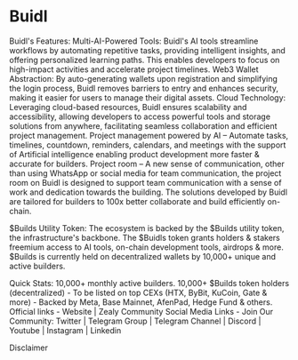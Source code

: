 # Buidl
Buidl's Features:
Multi-AI-Powered Tools: Buidl's AI tools streamline workflows by automating repetitive tasks, providing intelligent insights, and offering personalized learning paths. This enables developers to focus on high-impact activities and accelerate project timelines.
Web3 Wallet Abstraction: By auto-generating wallets upon registration and simplifying the login process, Buidl removes barriers to entry and enhances security, making it easier for users to manage their digital assets.
Cloud Technology: Leveraging cloud-based resources, Buidl ensures scalability and accessibility, allowing developers to access powerful tools and storage solutions from anywhere, facilitating seamless collaboration and efficient project management.
Project management powered by AI – Automate tasks, timelines, countdown, reminders, calendars, and meetings with the support of Artificial intelligence enabling product development more faster & accurate for builders.
Project room – A new sense of communication, other than using WhatsApp or social media for team communication, the project room on Buidl is designed to support team communication with a sense of work and dedication towards the building.
The solutions developed by Buidl are tailored for builders to 100x better collaborate and build efficiently on-chain.

$Builds Utility Token:
The ecosystem is backed by the $Builds utility token, the infrastructure's backbone. The $Buidls token grants holders & stakers freemium access to AI tools, on-chain development tools, airdrops & more. $Builds is currently held on decentralized wallets by 10,000+ unique and active builders.

Quick Stats:
10,000+ monthly active builders.
10,000+ $Builds token holders (decentralized) - To be listed on top CEXs (HTX, ByBit, KuCoin, Gate & more) - Backed by Meta, Base Mainnet, AfenPad, Hedge Fund & others.
Official links - Website | Zealy Community
Social Media Links - Join Our Community: Twitter | Telegram Group | Telegram Channel | Discord | Youtube | Instagram | Linkedin

Disclaimer
